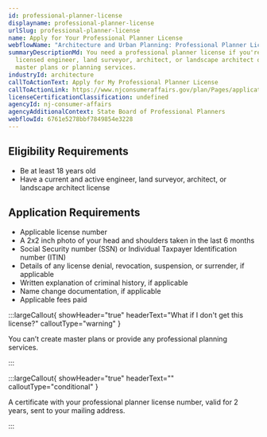 ```yaml
---
id: professional-planner-license
displayname: professional-planner-license
urlSlug: professional-planner-license
name: Apply for Your Professional Planner License
webflowName: "Architecture and Urban Planning: Professional Planner License"
summaryDescriptionMd: You need a professional planner license if you're a
  licensed engineer, land surveyor, architect, or landscape architect offering
  master plans or planning services.
industryId: architecture
callToActionText: Apply for My Professional Planner License
callToActionLink: https://www.njconsumeraffairs.gov/plan/Pages/applications.aspx
licenseCertificationClassification: undefined
agencyId: nj-consumer-affairs
agencyAdditionalContext: State Board of Professional Planners
webflowId: 6761e5278bbf7849854e3228
---
```


## Eligibility Requirements

- Be at least 18 years old
- Have a current and active engineer, land surveyor, architect, or landscape architect license

## Application Requirements

- Applicable license number
- A 2x2 inch photo of your head and shoulders taken in the last 6 months
- Social Security number (SSN) or Individual Taxpayer Identification number (ITIN)
- Details of any license denial, revocation, suspension, or surrender, if applicable
- Written explanation of criminal history, if applicable
- Name change documentation, if applicable
- Applicable fees paid

:::largeCallout{ showHeader="true" headerText="What if I don't get this license?" calloutType="warning" }

You can’t create master plans or provide any professional planning services.

:::

:::largeCallout{ showHeader="true" headerText="" calloutType="conditional" }

A certificate with your professional planner license number, valid for 2 years, sent to your mailing address.

:::
